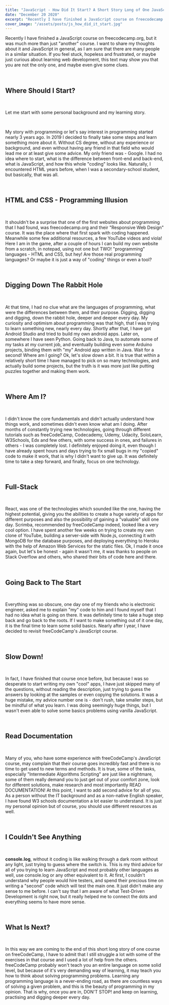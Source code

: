 ```yaml
---
title: "JavaScript - How Did It Start? A Short Story Long of One JavaScript Course"
date: "December 20 2020"
excerpt: "Recently I have finished a JavaScript course on freecodecamp.org, but it was much more than just “another” course. I want to share my thoughts about it and JavaScript in general, as I am sure that there are many people in a similar situation. If you feel stuck, hopeless and frustrated, or maybe just curious about learning web development, this text may show you that you are not the only one, and maybe even give some clues."
cover_image: "/assets/posts/js_how_did_it_start.jpg"
---
```


Recently I have finished a JavaScript course on freecodecamp.org, but it was much more than just "another" course. I want to share my thoughts about it and JavaScript in general, as I am sure that there are many people in a similar situation. If you feel stuck, hopeless and frustrated, or maybe just curious about learning web development, this text may show you that you are not the only one, and maybe even give some clues.

<br>

## Where Should I Start?

<br>

Let me start with some personal background and my learning story.

<br>

My story with programming or let's say interest in programming started nearly 3 years ago. In 2019 I decided to finally take some steps and learn something more about it. Without CS degree, without any experience or background, and even without having any friend in that field who would lead me or at least give some advice. My only friend was - Google. I had no idea where to start, what is the difference between front-end and back-end, what is JavaScript, and how this whole "coding" looks like. Naturally, I encountered HTML years before, when I was a secondary-school student, but basically, that was all.

<br>

## HTML and CSS - Programming Illusion

<br>

It shouldn't be a surprise that one of the first websites about programming that I had found, was freecodecamp.org and their "Responsive Web Design" course. It was the place where that first spark with coding happened. Meanwhile some few additional resources, a few YouTube videos and viola! Here I am in the game, after a couple of hours I can build my own website from a scratch, in notepad, using not one but TWO! "programming" languages - HTML and CSS, but hey! Are those real programming languages? Or maybe it is just a way of "coding" things or even a tool?

<br>

## Digging Down The Rabbit Hole

<br>

At that time, I had no clue what are the languages of programming, what were the differences between them, and their purpose. Digging, digging and digging, down the rabbit hole, deeper and deeper every day. My curiosity and optimism about programming was that high, that I was trying to learn something new, nearly every day. Shortly after that, I have got Android Studio and tried to build my own android apps. Later on, somewhere I have seen Python. Going back to Java, to automate some of my tasks at my current job, and eventually building even some Arduino projects, binding them with "my" Android app written in Java. Wait for a second! Where am I going? Ok, let's slow down a bit. It is true that within a relatively short time I have managed to pick on so many technologies, and actually build some projects, but the truth is it was more just like putting puzzles together and making them work.

<br>

## Where Am I?

<br>

I didn't know the core fundamentals and didn't actually understand how things work, and sometimes didn't even know what am I doing. After months of constantly trying new technologies, going through different tutorials such as freeCodeCamp, Codecademy, Udemy, Udacity, SoloLearn, W3Schools, Edx and few others, with some success in ones, and failures in others - I was completely lost. I definitely enjoyed doing it, even though I have already spent hours and days trying to fix small bugs in my "copied" code to make it work, that is why I didn't want to give up. It was definitely time to take a step forward, and finally, focus on one technology.

<br>

## Full-Stack

<br>

React, was one of the technologies which sounded like the one, having the highest potential, giving you the abilities to create a huge variety of apps for different purposes and also the possibility of gaining a "valuable" skill one day. Scrimba, recommended by freeCodeCamp indeed, looked like a very cool option. I have spent another few weeks on trying to create my own clone of YouTube, building a server-side with Node.js, connecting it with MongoDB for the database purposes, and deploying everything to Heroku with the help of Amazon Web Services for the static files. Ok, I made it once again, but let's be honest - again it wasn't me, it was thanks to people on Stack Overflow and others, who shared their bits of code here and there.

<br>

## Going Back to The Start

<br>

Everything was so obscure, one day one of my friends who is electronic engineer, asked me to explain "my" code to him and I found myself that I had no idea what is going on there. It was definitely time to take a huge step back and go back to the roots. If I want to make something out of it one day, it is the final time to learn some solid basics. Nearly after I year, I have decided to revisit freeCodeCamp's JavaScript course.

<br>

## Slow Down!

<br>

In fact, I have finished that course once before, but because I was so desperate to start writing my own "cool" apps, I have just skipped many of the questions, without reading the description, just trying to guess the answers by looking at the samples or even copying the solutions. It was a huge mistake, my advice number one is - don't rush, take smaller steps, but be mindful of what you learn. I was doing seemingly huge things, but I wasn't even able to solve some basics problems using vanilla JavaScript.

<br>

## Read Documentation

<br>

Many of you, who have some experience with freeCodeCamp's JavaScript course, may complain that their course goes incredibly fast and there is no time to get used to new terms and methods. It is true, some of the tasks, especially "Intermediate Algorithms Scripting" are just like a nightmare, some of them really demand you to just get out of your comfort zone, look for different solutions, make research and most importantly READ DOCUMENTATION! At this point, I want to add second advice for all of you. As a person without the IT background and as a non-native English speaker, I have found W3 schools documentation a lot easier to understand. It is just my personal opinion but of course, you should use different resources as well.

<br>

## I Couldn't See Anything

<br>

**console.log**, without it coding is like walking through a dark room without any light, just trying to guess where the switch is. This is my third advice for all of you trying to learn JavaScript and most probably other languages as well, use console.log or any other equivalent to it. At first, I couldn't understand why people would hire testers, and spend their precious time on writing a "second" code which will test the main one. It just didn't make any sense to me before. I can't say that I am aware of what Test-Driven Development is right now, but it really helped me to connect the dots and everything seems to have more sense.

<br>

## What Is Next?

<br>

In this way we are coming to the end of this short long story of one course on freeCodeCamp, I have to admit that I still struggle a lot with some of the exercises in that course and I used a lot of help from the others. freeCodeCamp probably won't teach you an entire language on some solid level, but because of it's very demanding way of learning, it may teach you how to think about solving programming problems. Learning any programming language is a never-ending road, as there are countless ways of solving a given problem, and this is the beauty of programming in my opinion. That is why, once you are in, DON'T STOP! and keep on learning, practising and digging deeper every day.

<br>
